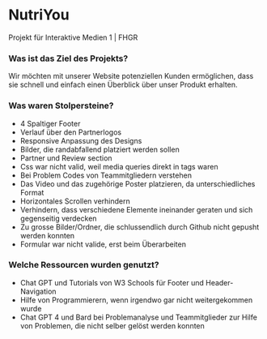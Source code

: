 # NutriYou
Projekt für Interaktive Medien 1 | FHGR

### Was ist das Ziel des Projekts?
Wir möchten mit unserer Website potenziellen Kunden ermöglichen, dass sie schnell und einfach einen Überblick über unser Produkt erhalten.

### Was waren Stolpersteine?
- 4 Spaltiger Footer
- Verlauf über den Partnerlogos
- Responsive Anpassung des Designs
- Bilder, die randabfallend platziert werden sollen
- Partner und Review section
- Css war nicht valid, weil media queries direkt in tags waren
- Bei Problem Codes von Teammitgliedern verstehen
- Das Video und das zugehörige Poster platzieren, da unterschiedliches Format
- Horizontales Scrollen verhindern
- Verhindern, dass verschiedene Elemente ineinander geraten und sich gegenseitig verdecken
- Zu grosse Bilder/Ordner, die schlussendlich durch Github nicht gepusht werden konnten
- Formular war nicht valide, erst beim Überarbeiten

### Welche Ressourcen wurden genutzt? 
- Chat GPT und Tutorials von W3 Schools für Footer und Header-Navigation
- Hilfe von Programmierern, wenn irgendwo gar nicht weitergekommen wurde
- Chat GPT 4 und Bard bei Problemanalyse und Teammitglieder zur Hilfe von Problemen, die nicht selber gelöst werden konnten
